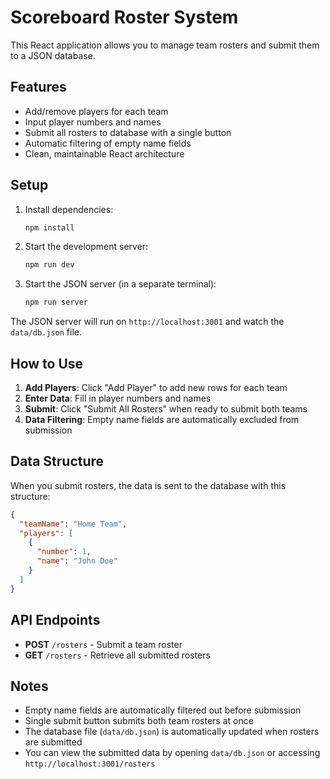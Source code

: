 # Scoreboard Roster System

This React application allows you to manage team rosters and submit them to a JSON database.

## Features

- Add/remove players for each team
- Input player numbers and names
- Submit all rosters to database with a single button
- Automatic filtering of empty name fields
- Clean, maintainable React architecture

## Setup

1. Install dependencies:

   ```bash
   npm install
   ```

2. Start the development server:

   ```bash
   npm run dev
   ```

3. Start the JSON server (in a separate terminal):
   ```bash
   npm run server
   ```

The JSON server will run on `http://localhost:3001` and watch the `data/db.json` file.

## How to Use

1. **Add Players**: Click "Add Player" to add new rows for each team
2. **Enter Data**: Fill in player numbers and names
3. **Submit**: Click "Submit All Rosters" when ready to submit both teams
4. **Data Filtering**: Empty name fields are automatically excluded from submission

## Data Structure

When you submit rosters, the data is sent to the database with this structure:

```json
{
  "teamName": "Home Team",
  "players": [
    {
      "number": 1,
      "name": "John Doe"
    }
  ]
}
```

## API Endpoints

- **POST** `/rosters` - Submit a team roster
- **GET** `/rosters` - Retrieve all submitted rosters

## Notes

- Empty name fields are automatically filtered out before submission
- Single submit button submits both team rosters at once
- The database file (`data/db.json`) is automatically updated when rosters are submitted
- You can view the submitted data by opening `data/db.json` or accessing `http://localhost:3001/rosters`
